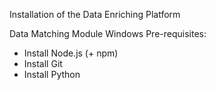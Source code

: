 Installation of the Data Enriching Platform

Data Matching Module
Windows
Pre-requisites:
- Install Node.js (+ npm)
- Install Git
- Install Python
